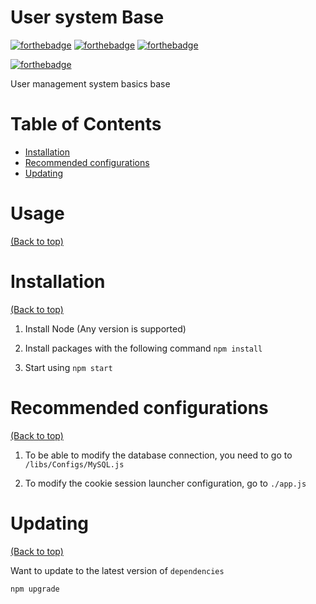# User system Base

[![forthebadge](https://forthebadge.com/images/badges/made-with-javascript.svg)](http://forthebadge.com)
[![forthebadge](https://forthebadge.com/images/badges/built-by-developers.svg)](https://forthebadge.com)
[![forthebadge](https://forthebadge.com/images/badges/built-with-love.svg)](https://forthebadge.com)


[![forthebadge](https://forthebadge.com/images/badges/works-on-my-machine.svg)](http://forthebadge.com)


User management system basics base




# Table of Contents

- [Installation](#installation)
- [Recommended configurations](#recommended-configurations)
- [Updating](#updating)

# Usage

[(Back to top)](#table-of-contents)


# Installation

[(Back to top)](#table-of-contents)

1. Install Node (Any version is supported)

2. Install packages with the following command `npm install`

3. Start using `npm start`

# Recommended configurations

[(Back to top)](#table-of-contents)

1. To be able to modify the database connection, you need to go to `/libs/Configs/MySQL.js`

2. To modify the cookie session launcher configuration, go to `./app.js`


# Updating

[(Back to top)](#table-of-contents)

Want to update to the latest version of `dependencies`

```sh
npm upgrade
```
